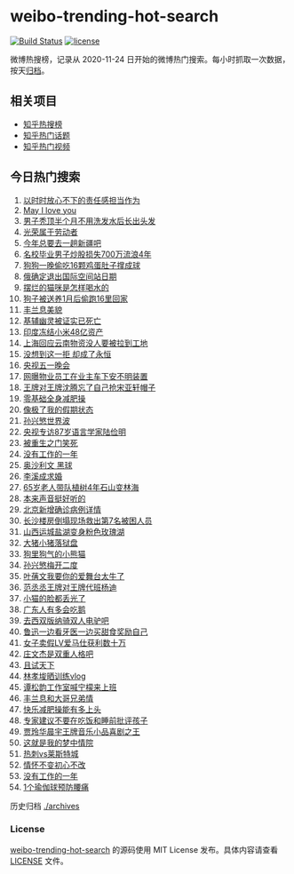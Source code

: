 # weibo-trending-hot-search

[![Build Status](https://github.com/justjavac/weibo-trending-hot-search/workflows/ci/badge.svg?branch=master)](https://github.com/justjavac/weibo-trending-hot-search/actions)
[![license](https://img.shields.io/github/license/justjavac/weibo-trending-hot-search)](https://github.com/justjavac/weibo-trending-hot-search/blob/master/LICENSE)

微博热搜榜，记录从 2020-11-24 日开始的微博热门搜索。每小时抓取一次数据，按天[归档](./archives)。

## 相关项目

- [知乎热搜榜](https://github.com/justjavac/zhihu-trending-top-search)
- [知乎热门话题](https://github.com/justjavac/zhihu-trending-hot-questions)
- [知乎热门视频](https://github.com/justjavac/zhihu-trending-hot-video)

## 今日热门搜索

<!-- BEGIN -->
<!-- 最后更新时间 Mon May 02 2022 02:19:43 GMT+0800 (China Standard Time) -->

1. [以时时放心不下的责任感担当作为](https://s.weibo.com//weibo?q=%23%E4%BB%A5%E6%97%B6%E6%97%B6%E6%94%BE%E5%BF%83%E4%B8%8D%E4%B8%8B%E7%9A%84%E8%B4%A3%E4%BB%BB%E6%84%9F%E6%8B%85%E5%BD%93%E4%BD%9C%E4%B8%BA%23&Refer=new_time)
1. [May I love you](https://s.weibo.com//weibo?q=May%20I%20love%20you&Refer=top)
1. [男子秃顶半个月不用洗发水后长出头发](https://s.weibo.com//weibo?q=%23%E7%94%B7%E5%AD%90%E7%A7%83%E9%A1%B6%E5%8D%8A%E4%B8%AA%E6%9C%88%E4%B8%8D%E7%94%A8%E6%B4%97%E5%8F%91%E6%B0%B4%E5%90%8E%E9%95%BF%E5%87%BA%E5%A4%B4%E5%8F%91%23&Refer=top)
1. [光荣属于劳动者](https://s.weibo.com//weibo?q=%23%E5%85%89%E8%8D%A3%E5%B1%9E%E4%BA%8E%E5%8A%B3%E5%8A%A8%E8%80%85%23&Refer=top)
1. [今年总要去一趟新疆吧](https://s.weibo.com//weibo?q=%23%E4%BB%8A%E5%B9%B4%E6%80%BB%E8%A6%81%E5%8E%BB%E4%B8%80%E8%B6%9F%E6%96%B0%E7%96%86%E5%90%A7%23&Refer=top)
1. [名校毕业男子炒股损失700万流浪4年](https://s.weibo.com//weibo?q=%23%E5%90%8D%E6%A0%A1%E6%AF%95%E4%B8%9A%E7%94%B7%E5%AD%90%E7%82%92%E8%82%A1%E6%8D%9F%E5%A4%B1700%E4%B8%87%E6%B5%81%E6%B5%AA4%E5%B9%B4%23&Refer=top)
1. [狗狗一晚偷吃16颗鸡蛋肚子撑成球](https://s.weibo.com//weibo?q=%23%E7%8B%97%E7%8B%97%E4%B8%80%E6%99%9A%E5%81%B7%E5%90%8316%E9%A2%97%E9%B8%A1%E8%9B%8B%E8%82%9A%E5%AD%90%E6%92%91%E6%88%90%E7%90%83%23&Refer=top)
1. [俄确定退出国际空间站日期](https://s.weibo.com//weibo?q=%23%E4%BF%84%E7%A1%AE%E5%AE%9A%E9%80%80%E5%87%BA%E5%9B%BD%E9%99%85%E7%A9%BA%E9%97%B4%E7%AB%99%E6%97%A5%E6%9C%9F%23&Refer=top)
1. [摆烂的猫咪是怎样喝水的](https://s.weibo.com//weibo?q=%23%E6%91%86%E7%83%82%E7%9A%84%E7%8C%AB%E5%92%AA%E6%98%AF%E6%80%8E%E6%A0%B7%E5%96%9D%E6%B0%B4%E7%9A%84%23&Refer=top)
1. [狗子被送养1月后偷跑16里回家](https://s.weibo.com//weibo?q=%23%E7%8B%97%E5%AD%90%E8%A2%AB%E9%80%81%E5%85%BB1%E6%9C%88%E5%90%8E%E5%81%B7%E8%B7%9116%E9%87%8C%E5%9B%9E%E5%AE%B6%23&Refer=top)
1. [丰兰息美貌](https://s.weibo.com//weibo?q=%23%E4%B8%B0%E5%85%B0%E6%81%AF%E7%BE%8E%E8%B2%8C%23&Refer=top)
1. [基辅幽灵被证实已死亡](https://s.weibo.com//weibo?q=%23%E5%9F%BA%E8%BE%85%E5%B9%BD%E7%81%B5%E8%A2%AB%E8%AF%81%E5%AE%9E%E5%B7%B2%E6%AD%BB%E4%BA%A1%23&Refer=top)
1. [印度冻结小米48亿资产](https://s.weibo.com//weibo?q=%23%E5%8D%B0%E5%BA%A6%E5%86%BB%E7%BB%93%E5%B0%8F%E7%B1%B348%E4%BA%BF%E8%B5%84%E4%BA%A7%23&Refer=top)
1. [上海回应云南物资没人要被拉到工地](https://s.weibo.com//weibo?q=%23%E4%B8%8A%E6%B5%B7%E5%9B%9E%E5%BA%94%E4%BA%91%E5%8D%97%E7%89%A9%E8%B5%84%E6%B2%A1%E4%BA%BA%E8%A6%81%E8%A2%AB%E6%8B%89%E5%88%B0%E5%B7%A5%E5%9C%B0%23&Refer=top)
1. [没想到这一拒 却成了永恒](https://s.weibo.com//weibo?q=%E6%B2%A1%E6%83%B3%E5%88%B0%E8%BF%99%E4%B8%80%E6%8B%92%20%E5%8D%B4%E6%88%90%E4%BA%86%E6%B0%B8%E6%81%92&Refer=top)
1. [央视五一晚会](https://s.weibo.com//weibo?q=%E5%A4%AE%E8%A7%86%E4%BA%94%E4%B8%80%E6%99%9A%E4%BC%9A&Refer=top)
1. [网曝物业员工在业主车下安不明装置](https://s.weibo.com//weibo?q=%23%E7%BD%91%E6%9B%9D%E7%89%A9%E4%B8%9A%E5%91%98%E5%B7%A5%E5%9C%A8%E4%B8%9A%E4%B8%BB%E8%BD%A6%E4%B8%8B%E5%AE%89%E4%B8%8D%E6%98%8E%E8%A3%85%E7%BD%AE%23&Refer=top)
1. [王牌对王牌沈腾忘了自己抢宋亚轩帽子](https://s.weibo.com//weibo?q=%23%E7%8E%8B%E7%89%8C%E5%AF%B9%E7%8E%8B%E7%89%8C%E6%B2%88%E8%85%BE%E5%BF%98%E4%BA%86%E8%87%AA%E5%B7%B1%E6%8A%A2%E5%AE%8B%E4%BA%9A%E8%BD%A9%E5%B8%BD%E5%AD%90%23&Refer=top)
1. [零基础全身减肥操](https://s.weibo.com//weibo?q=%23%E9%9B%B6%E5%9F%BA%E7%A1%80%E5%85%A8%E8%BA%AB%E5%87%8F%E8%82%A5%E6%93%8D%23&Refer=top)
1. [像极了我的假期状态](https://s.weibo.com//weibo?q=%23%E5%83%8F%E6%9E%81%E4%BA%86%E6%88%91%E7%9A%84%E5%81%87%E6%9C%9F%E7%8A%B6%E6%80%81%23&Refer=top)
1. [孙兴慜世界波](https://s.weibo.com//weibo?q=%23%E5%AD%99%E5%85%B4%E6%85%9C%E4%B8%96%E7%95%8C%E6%B3%A2%23&Refer=top)
1. [央视专访87岁语言学家陆俭明](https://s.weibo.com//weibo?q=%23%E5%A4%AE%E8%A7%86%E4%B8%93%E8%AE%BF87%E5%B2%81%E8%AF%AD%E8%A8%80%E5%AD%A6%E5%AE%B6%E9%99%86%E4%BF%AD%E6%98%8E%23&Refer=top)
1. [被重生之门笑死](https://s.weibo.com//weibo?q=%23%E8%A2%AB%E9%87%8D%E7%94%9F%E4%B9%8B%E9%97%A8%E7%AC%91%E6%AD%BB%23&Refer=top)
1. [没有工作的一年](https://s.weibo.com//weibo?q=%E6%B2%A1%E6%9C%89%E5%B7%A5%E4%BD%9C%E7%9A%84%E4%B8%80%E5%B9%B4&Refer=top)
1. [奥沙利文 黑球](https://s.weibo.com//weibo?q=%E5%A5%A5%E6%B2%99%E5%88%A9%E6%96%87%20%E9%BB%91%E7%90%83&Refer=top)
1. [李溪成求婚](https://s.weibo.com//weibo?q=%E6%9D%8E%E6%BA%AA%E6%88%90%E6%B1%82%E5%A9%9A&Refer=top)
1. [65岁老人带队植树4年石山变林海](https://s.weibo.com//weibo?q=%2365%E5%B2%81%E8%80%81%E4%BA%BA%E5%B8%A6%E9%98%9F%E6%A4%8D%E6%A0%914%E5%B9%B4%E7%9F%B3%E5%B1%B1%E5%8F%98%E6%9E%97%E6%B5%B7%23&Refer=top)
1. [本来声音挺好听的](https://s.weibo.com//weibo?q=%23%E6%9C%AC%E6%9D%A5%E5%A3%B0%E9%9F%B3%E6%8C%BA%E5%A5%BD%E5%90%AC%E7%9A%84%23&Refer=top)
1. [北京新增确诊病例详情](https://s.weibo.com//weibo?q=%23%E5%8C%97%E4%BA%AC%E6%96%B0%E5%A2%9E%E7%A1%AE%E8%AF%8A%E7%97%85%E4%BE%8B%E8%AF%A6%E6%83%85%23&Refer=top)
1. [长沙楼房倒塌现场救出第7名被困人员](https://s.weibo.com//weibo?q=%23%E9%95%BF%E6%B2%99%E6%A5%BC%E6%88%BF%E5%80%92%E5%A1%8C%E7%8E%B0%E5%9C%BA%E6%95%91%E5%87%BA%E7%AC%AC7%E5%90%8D%E8%A2%AB%E5%9B%B0%E4%BA%BA%E5%91%98%23&Refer=top)
1. [山西运城盐湖变身粉色玫瑰湖](https://s.weibo.com//weibo?q=%23%E5%B1%B1%E8%A5%BF%E8%BF%90%E5%9F%8E%E7%9B%90%E6%B9%96%E5%8F%98%E8%BA%AB%E7%B2%89%E8%89%B2%E7%8E%AB%E7%91%B0%E6%B9%96%23&Refer=top)
1. [大猪小猪落狱盘](https://s.weibo.com//weibo?q=%23%E5%A4%A7%E7%8C%AA%E5%B0%8F%E7%8C%AA%E8%90%BD%E7%8B%B1%E7%9B%98%23&Refer=top)
1. [狗里狗气的小熊猫](https://s.weibo.com//weibo?q=%23%E7%8B%97%E9%87%8C%E7%8B%97%E6%B0%94%E7%9A%84%E5%B0%8F%E7%86%8A%E7%8C%AB%23&Refer=top)
1. [孙兴慜梅开二度](https://s.weibo.com//weibo?q=%23%E5%AD%99%E5%85%B4%E6%85%9C%E6%A2%85%E5%BC%80%E4%BA%8C%E5%BA%A6%23&Refer=top)
1. [叶蒨文我要你的爱舞台太牛了](https://s.weibo.com//weibo?q=%23%E5%8F%B6%E8%92%A8%E6%96%87%E6%88%91%E8%A6%81%E4%BD%A0%E7%9A%84%E7%88%B1%E8%88%9E%E5%8F%B0%E5%A4%AA%E7%89%9B%E4%BA%86%23&Refer=top)
1. [范丞丞王牌对王牌代班杨迪](https://s.weibo.com//weibo?q=%23%E8%8C%83%E4%B8%9E%E4%B8%9E%E7%8E%8B%E7%89%8C%E5%AF%B9%E7%8E%8B%E7%89%8C%E4%BB%A3%E7%8F%AD%E6%9D%A8%E8%BF%AA%23&Refer=top)
1. [小猫的脸都丢光了](https://s.weibo.com//weibo?q=%23%E5%B0%8F%E7%8C%AB%E7%9A%84%E8%84%B8%E9%83%BD%E4%B8%A2%E5%85%89%E4%BA%86%23&Refer=top)
1. [广东人有多会吃鹅](https://s.weibo.com//weibo?q=%23%E5%B9%BF%E4%B8%9C%E4%BA%BA%E6%9C%89%E5%A4%9A%E4%BC%9A%E5%90%83%E9%B9%85%23&Refer=top)
1. [去西双版纳骑双人电驴吧](https://s.weibo.com//weibo?q=%23%E5%8E%BB%E8%A5%BF%E5%8F%8C%E7%89%88%E7%BA%B3%E9%AA%91%E5%8F%8C%E4%BA%BA%E7%94%B5%E9%A9%B4%E5%90%A7%23&Refer=top)
1. [鲁迅一边看牙医一边买甜食奖励自己](https://s.weibo.com//weibo?q=%23%E9%B2%81%E8%BF%85%E4%B8%80%E8%BE%B9%E7%9C%8B%E7%89%99%E5%8C%BB%E4%B8%80%E8%BE%B9%E4%B9%B0%E7%94%9C%E9%A3%9F%E5%A5%96%E5%8A%B1%E8%87%AA%E5%B7%B1%23&Refer=top)
1. [女子卖假LV爱马仕获利数十万](https://s.weibo.com//weibo?q=%23%E5%A5%B3%E5%AD%90%E5%8D%96%E5%81%87LV%E7%88%B1%E9%A9%AC%E4%BB%95%E8%8E%B7%E5%88%A9%E6%95%B0%E5%8D%81%E4%B8%87%23&Refer=top)
1. [庄文杰是双重人格吧](https://s.weibo.com//weibo?q=%23%E5%BA%84%E6%96%87%E6%9D%B0%E6%98%AF%E5%8F%8C%E9%87%8D%E4%BA%BA%E6%A0%BC%E5%90%A7%23&Refer=top)
1. [且试天下](https://s.weibo.com//weibo?q=%23%E4%B8%94%E8%AF%95%E5%A4%A9%E4%B8%8B%23&Refer=top)
1. [林孝埈晒训练vlog](https://s.weibo.com//weibo?q=%23%E6%9E%97%E5%AD%9D%E5%9F%88%E6%99%92%E8%AE%AD%E7%BB%83vlog%23&Refer=top)
1. [谭松韵工作室喊宁檬来上班](https://s.weibo.com//weibo?q=%23%E8%B0%AD%E6%9D%BE%E9%9F%B5%E5%B7%A5%E4%BD%9C%E5%AE%A4%E5%96%8A%E5%AE%81%E6%AA%AC%E6%9D%A5%E4%B8%8A%E7%8F%AD%23&Refer=top)
1. [丰兰息和大哥兄弟情](https://s.weibo.com//weibo?q=%23%E4%B8%B0%E5%85%B0%E6%81%AF%E5%92%8C%E5%A4%A7%E5%93%A5%E5%85%84%E5%BC%9F%E6%83%85%23&Refer=top)
1. [快乐减肥操能有多上头](https://s.weibo.com//weibo?q=%23%E5%BF%AB%E4%B9%90%E5%87%8F%E8%82%A5%E6%93%8D%E8%83%BD%E6%9C%89%E5%A4%9A%E4%B8%8A%E5%A4%B4%23&Refer=top)
1. [专家建议不要在吃饭和睡前批评孩子](https://s.weibo.com//weibo?q=%23%E4%B8%93%E5%AE%B6%E5%BB%BA%E8%AE%AE%E4%B8%8D%E8%A6%81%E5%9C%A8%E5%90%83%E9%A5%AD%E5%92%8C%E7%9D%A1%E5%89%8D%E6%89%B9%E8%AF%84%E5%AD%A9%E5%AD%90%23&Refer=top)
1. [贾玲华晨宇王牌音乐小品喜剧之王](https://s.weibo.com//weibo?q=%23%E8%B4%BE%E7%8E%B2%E5%8D%8E%E6%99%A8%E5%AE%87%E7%8E%8B%E7%89%8C%E9%9F%B3%E4%B9%90%E5%B0%8F%E5%93%81%E5%96%9C%E5%89%A7%E4%B9%8B%E7%8E%8B%23&Refer=top)
1. [这就是我的梦中情院](https://s.weibo.com//weibo?q=%23%E8%BF%99%E5%B0%B1%E6%98%AF%E6%88%91%E7%9A%84%E6%A2%A6%E4%B8%AD%E6%83%85%E9%99%A2%23&Refer=top)
1. [热刺vs莱斯特城](https://s.weibo.com//weibo?q=%23%E7%83%AD%E5%88%BAvs%E8%8E%B1%E6%96%AF%E7%89%B9%E5%9F%8E%23&Refer=top)
1. [情怀不变初心不改](https://s.weibo.com//weibo?q=%23%E6%83%85%E6%80%80%E4%B8%8D%E5%8F%98%E5%88%9D%E5%BF%83%E4%B8%8D%E6%94%B9%23&Refer=new_time)
1. [没有工作的一年](https://s.weibo.com//weibo?q=%23%E6%B2%A1%E6%9C%89%E5%B7%A5%E4%BD%9C%E7%9A%84%E4%B8%80%E5%B9%B4%23&Refer=top)
1. [1个瑜伽球预防腰痛](https://s.weibo.com//weibo?q=%231%E4%B8%AA%E7%91%9C%E4%BC%BD%E7%90%83%E9%A2%84%E9%98%B2%E8%85%B0%E7%97%9B%23&Refer=top)

<!-- END -->

历史归档 [./archives](./archives)

### License

[weibo-trending-hot-search](https://github.com/justjavac/weibo-trending-hot-search)
的源码使用 MIT License 发布。具体内容请查看 [LICENSE](./LICENSE) 文件。
